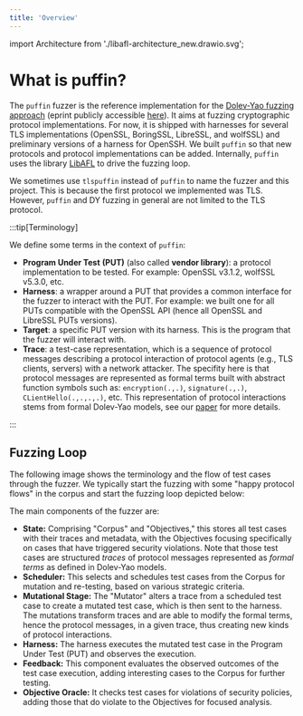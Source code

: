 ```yaml
---
title: 'Overview'
---
```

import Architecture from './libafl-architecture_new.drawio.svg';


# What is puffin?

The `puffin` fuzzer is the reference implementation for the [Dolev-Yao fuzzing approach](https://www.computer.org/csdl/pds/api/csdl/proceedings/download-article/1Ub234bjuWA/pdf) (eprint publicly accessible [here](https://eprint.iacr.org/2023/57)).
It aims at fuzzing cryptographic protocol implementations. For now, it is shipped with harnesses for several TLS implementations (OpenSSL, BoringSSL, LibreSSL, and wolfSSL) and 
preliminary versions of a harness for OpenSSH. We built `puffin` so that new protocols and protocol implementations can be added.
Internally, `puffin` uses the library [LibAFL](https://aflplus.plus/libafl-book/) to drive the fuzzing loop.

We sometimes use `tlspuffin` instead of `puffin` to name the fuzzer and this project. This is because the first protocol we implemented was TLS. However, `puffin` and DY fuzzing in general are not limited to the TLS protocol.

:::tip[Terminology]

We define some terms in the context of `puffin`:
- **Program Under Test** **(PUT)** (also called **vendor library**): a protocol implementation to be tested. For example: OpenSSL v3.1.2, wolfSSL v5.3.0, etc.
- **Harness**: a wrapper around a PUT that provides a common interface for the fuzzer to interact with the PUT. For example: we built one for all PUTs compatible with the OpenSSL API (hence all OpenSSL and LibreSSL PUTs versions).
- **Target**: a specific PUT version with its harness. This is the program that the fuzzer will interact with.
- **Trace**: a test-case representation, which is a sequence of protocol messages describing a protocol interaction of protocol agents (e.g., TLS clients, servers) with a network attacker. The specifity here is that protocol messages are represented as formal terms built with abstract function symbols such as: `encryption(.,.)`, `signature(.,.)`, `CLientHello(.,.,.,.)`, etc. This representation of protocol interactions stems from formal Dolev-Yao models, see our [paper](https://eprint.iacr.org/2023/57) for more details.

:::


## Fuzzing Loop

The following image shows the terminology and the flow of test cases through the fuzzer. We typically start the fuzzing with some "happy protocol flows" in the corpus and start the fuzzing loop depicted below:


<Architecture />


The main components of the fuzzer are:
- **State:** Comprising "Corpus" and "Objectives," this stores all test cases with their traces and metadata, with the Objectives focusing specifically on cases that have triggered security violations. Note that those test cases are structured *traces* of protocol messages represented as *formal terms* as defined in Dolev-Yao models.
- **Scheduler:** This selects and schedules test cases from the Corpus for mutation and re-testing, based on various strategic criteria.
- **Mutational Stage:** The "Mutator" alters a trace from a scheduled test case to create a mutated test case, which is then sent to the harness. The mutations transform traces and are able to modify the formal terms, hence the protocol messages, in a given trace, thus creating new kinds of protocol interactions.
- **Harness:** The harness executes the mutated test case in the Program Under Test (PUT) and observes the execution.
- **Feedback:** This component evaluates the observed outcomes of the test case execution, adding interesting cases to the Corpus for further testing.
- **Objective Oracle:** It checks test cases for violations of security policies, adding those that do violate to the Objectives for focused analysis.


